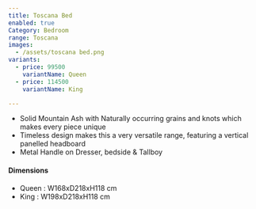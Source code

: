 ```yaml
---
title: Toscana Bed
enabled: true
Category: Bedroom
range: Toscana
images:
  - /assets/toscana bed.png
variants:
  - price: 99500
    variantName: Queen
  - price: 114500
    variantName: King

---
```

* Solid Mountain Ash with Naturally occurring grains and knots which makes every piece unique
* Timeless design makes this a very versatile range, featuring a vertical panelled headboard
* Metal Handle on Dresser, bedside & Tallboy


#### Dimensions
* Queen : W168xD218xH118 cm
* King : W198xD218xH118 cm
